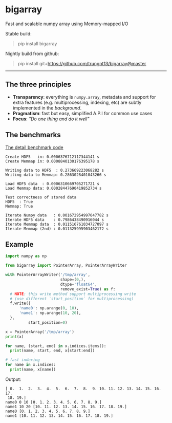# bigarray
Fast and scalable numpy array using Memory-mapped I/O

Stable build:
> pip install bigarray

Nightly build from github:
> pip install git+https://github.com/trungnt13/bigarray@master

---
## The three principles

* **Transparency**: everything is `numpy.array`, metadata and support for extra features (e.g. multiprocessing, indexing, etc) are subtly implemented in the _background_.
* **Pragmatism**: fast but easy, simplified A.P.I for common use cases
* **Focus**: _"Do one thing and do it well"_

## The benchmarks

[The detail benchmark code](https://github.com/trungnt13/bigarray/blob/master/benchmarks/mmap_vs_hdf5.py)
```
Create HDF5   in: 0.0006376712117344141 s
Create Memmap in: 0.0008840130176395178 s

Writing data to HDF5  : 0.273669223068282 s
Writing data to Memmap: 0.2863028401043266 s

Load HDF5 data  : 0.0006310669705271721 s
Load Memmap data: 0.00028447690419852734 s

Test correctness of stored data
HDF5  : True
Memmap: True

Iterate Numpy data   : 0.001672954997047782 s
Iterate HDF5 data    : 0.7986438490916044 s
Iterate Memmap data  : 0.011516761034727097 s
Iterate Memmap (2nd) : 0.011325995903462172 s
```

## Example

```python
import numpy as np

from bigarray import PointerArray, PointerArrayWriter

with PointerArrayWriter('/tmp/array',
                        shape=(0,),
                        dtype='float64',
                        remove_exist=True) as f:
  # NOTE: this write method support multiprocessing write
  # (use different `start_position` for multiprocessing)
  f.write({
      'name0': np.arange(0, 10),
      'name1': np.arange(10, 20),
  },
          start_position=0)

x = PointerArray('/tmp/array')
print(x)

for name, (start, end) in x.indices.items():
  print(name, start, end, x[start:end])

# fast indexing
for name in x.indices:
  print(name, x[name])
```

Output:
```
[ 0.  1.  2.  3.  4.  5.  6.  7.  8.  9. 10. 11. 12. 13. 14. 15. 16. 17.
 18. 19.]
name0 0 10 [0. 1. 2. 3. 4. 5. 6. 7. 8. 9.]
name1 10 20 [10. 11. 12. 13. 14. 15. 16. 17. 18. 19.]
name0 [0. 1. 2. 3. 4. 5. 6. 7. 8. 9.]
name1 [10. 11. 12. 13. 14. 15. 16. 17. 18. 19.]
```
